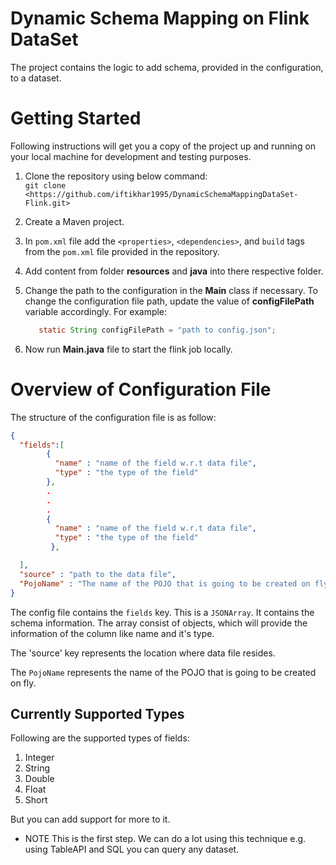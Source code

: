 # Dynamic Schema Mapping on Flink DataSet
The project contains the logic to add schema, provided in the configuration, to a dataset.

# Getting Started
Following instructions will get you a copy of the project up and running on your local machine for development and 
testing purposes.

1. Clone the repository using below command:\
   ```git clone <https://github.com/iftikhar1995/DynamicSchemaMappingDataSet-Flink.git>```

2. Create a Maven project.
3. In `pom.xml` file add the `<properties>`, `<dependencies>`, and `build` tags from the `pom.xml` file provided in
the repository.
4. Add content from folder **resources** and **java** into there respective folder.
5. Change the path to the configuration in the **Main** class if necessary. To change the configuration file path,
update the value of **configFilePath** variable accordingly. For example:
   ```java
      static String configFilePath = "path to config.json";
   ``` 
6. Now run **Main.java** file to start the flink job locally.

# Overview of Configuration File
The structure of the configuration file is as follow:
```json
{
  "fields":[
        {
          "name" : "name of the field w.r.t data file",
          "type" : "the type of the field"
        },
        .
        .
        .
        {
          "name" : "name of the field w.r.t data file",
          "type" : "the type of the field"
         },

  ],
  "source" : "path to the data file",
  "PojoName" : "The name of the POJO that is going to be created on fly"
}
```

The config file contains  the `fields` key. This is a `JSONArray`. It contains the schema information. The array consist
of objects, which will provide the information of the column like name and it's type.

The 'source' key represents the location where data file resides.

The `PojoName` represents the name of the POJO that is going to be created on fly.

## Currently Supported Types
Following are the supported types of fields:
1. Integer
2. String
3. Double
4. Float
5. Short

But you can add support for more to it.

* NOTE
This is the first step. We can do a lot using this technique e.g. using TableAPI and SQL you can query any dataset. 